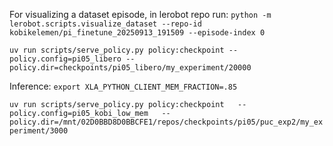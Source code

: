 For visualizing a dataset episode, in lerobot repo run:
``python -m lerobot.scripts.visualize_dataset --repo-id kobikelemen/pi_finetune_20250913_191509 --episode-index 0``


``uv run scripts/serve_policy.py policy:checkpoint --policy.config=pi05_libero --policy.dir=checkpoints/pi05_libero/my_experiment/20000``


Inference:
``export XLA_PYTHON_CLIENT_MEM_FRACTION=.85``

``uv run scripts/serve_policy.py policy:checkpoint   --policy.config=pi05_kobi_low_mem   --policy.dir=/mnt/02D0BBD8D0BBCFE1/repos/checkpoints/pi05/puc_exp2/my_experiment/3000``
